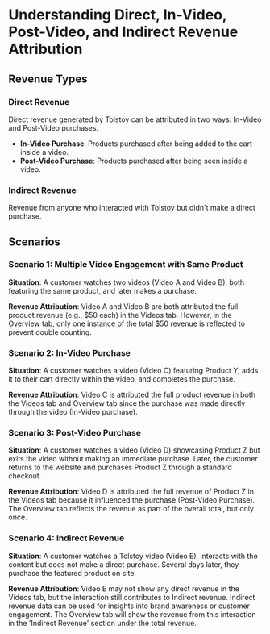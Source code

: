 # Understanding Direct, In-Video, Post-Video, and Indirect Revenue Attribution

## Revenue Types

### Direct Revenue

Direct revenue generated by Tolstoy can be attributed in two ways: In-Video and Post-Video purchases.

- **In-Video Purchase**: Products purchased after being added to the cart inside a video.
- **Post-Video Purchase**: Products purchased after being seen inside a video.

### Indirect Revenue

Revenue from anyone who interacted with Tolstoy but didn't make a direct purchase.

## Scenarios

### Scenario 1: Multiple Video Engagement with Same Product

**Situation**: A customer watches two videos (Video A and Video B), both featuring the same product, and later makes a purchase.

**Revenue Attribution**: Video A and Video B are both attributed the full product revenue (e.g., $50 each) in the Videos tab. However, in the Overview tab, only one instance of the total $50 revenue is reflected to prevent double counting.

### Scenario 2: In-Video Purchase

**Situation**: A customer watches a video (Video C) featuring Product Y, adds it to their cart directly within the video, and completes the purchase.

**Revenue Attribution**: Video C is attributed the full product revenue in both the Videos tab and Overview tab since the purchase was made directly through the video (In-Video purchase).

### Scenario 3: Post-Video Purchase

**Situation**: A customer watches a video (Video D) showcasing Product Z but exits the video without making an immediate purchase. Later, the customer returns to the website and purchases Product Z through a standard checkout.

**Revenue Attribution**: Video D is attributed the full revenue of Product Z in the Videos tab because it influenced the purchase (Post-Video Purchase). The Overview tab reflects the revenue as part of the overall total, but only once.

### Scenario 4: Indirect Revenue

**Situation**: A customer watches a Tolstoy video (Video E), interacts with the content but does not make a direct purchase. Several days later, they purchase the featured product on site.

**Revenue Attribution**: Video E may not show any direct revenue in the Videos tab, but the interaction still contributes to Indirect revenue. Indirect revenue data can be used for insights into brand awareness or customer engagement. The Overview tab will show the revenue from this interaction in the 'Indirect Revenue' section under the total revenue.
